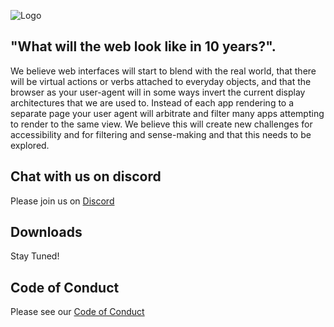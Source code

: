 
![Logo](crystal.webp)

## "What will the web look like in 10 years?".

We believe web interfaces will start to blend with the real world, that there will be virtual actions or verbs attached to everyday objects, and that the browser as your user-agent will in some ways invert the current display architectures that we are used to. Instead of each app rendering to a separate page your user agent will arbitrate and filter many apps attempting to render to the same view. We believe this will create new challenges for accessibility and for filtering and sense-making and that this needs to be explored.

## Chat with us on discord

Please join us on [Discord](https://discord.gg/eRsBbcXjzX)

## Downloads

Stay Tuned!

## Code of Conduct

Please see our [Code of Conduct](CODE_OF_CONDUCT.md)
